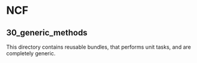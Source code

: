 # NCF

## 30_generic_methods

This directory contains reusable bundles, that performs unit tasks, and are completely generic.

